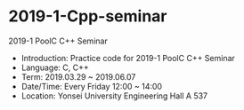 # 2019-1-Cpp-seminar
2019-1 PoolC C++ Seminar

- Introduction: Practice code for 2019-1 PoolC C++ Seminar
- Language: C, C++
- Term: 2019.03.29 ~ 2019.06.07
- Date/Time: Every Friday 12:00 ~ 14:00
- Location: Yonsei University Engineering Hall A 537
